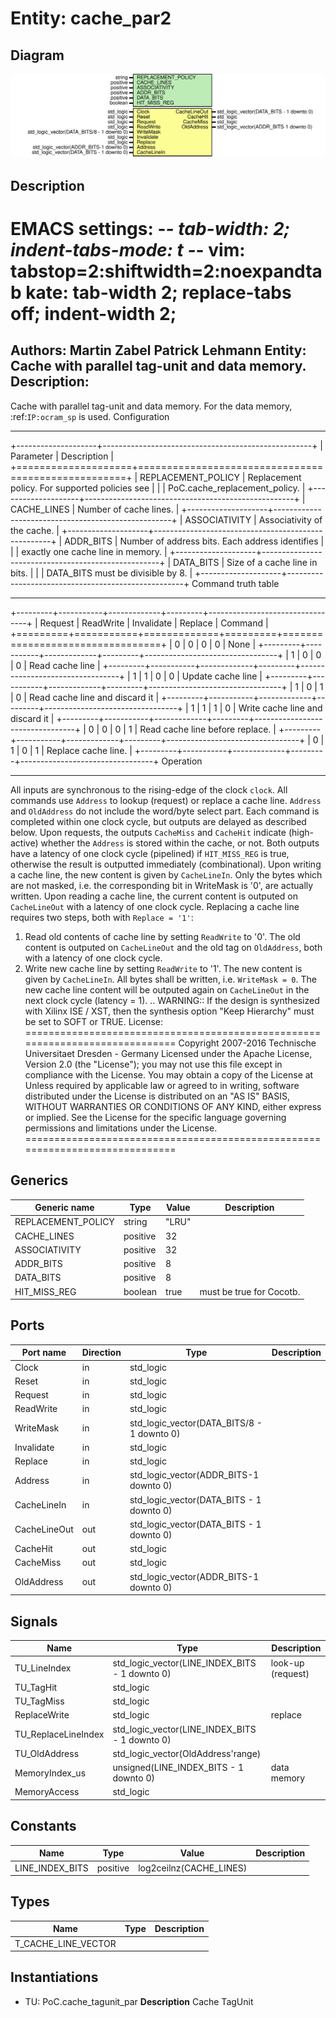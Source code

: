 # Entity: cache_par2
## Diagram
![Diagram](cache_par2.svg "Diagram")
## Description
EMACS settings: -*-  tab-width: 2; indent-tabs-mode: t -*-
vim: tabstop=2:shiftwidth=2:noexpandtab
kate: tab-width 2; replace-tabs off; indent-width 2;
=============================================================================
Authors:         Martin Zabel
                 Patrick Lehmann
Entity:          Cache with parallel tag-unit and data memory.
Description:
-------------------------------------
Cache with parallel tag-unit and data memory. For the data memory,
:ref:`IP:ocram_sp` is used.
Configuration
*************
+--------------------+----------------------------------------------------+
| Parameter          | Description                                        |
+====================+====================================================+
| REPLACEMENT_POLICY | Replacement policy. For supported policies see     |
|                    | PoC.cache_replacement_policy.                      |
+--------------------+----------------------------------------------------+
| CACHE_LINES        | Number of cache lines.                             |
+--------------------+----------------------------------------------------+
| ASSOCIATIVITY      | Associativity of the cache.                        |
+--------------------+----------------------------------------------------+
| ADDR_BITS          | Number of address bits. Each address identifies    |
|                    | exactly one cache line in memory.                  |
+--------------------+----------------------------------------------------+
| DATA_BITS          | Size of a cache line in bits.                      |
|                    | DATA_BITS must be divisible by 8.                  |
+--------------------+----------------------------------------------------+
Command truth table
*******************
+---------+-----------+-------------+---------+---------------------------------+
| Request | ReadWrite | Invalidate  | Replace | Command                         |
+=========+===========+=============+=========+=================================+
|  0      |    0      |    0        |    0    | None                            |
+---------+-----------+-------------+---------+---------------------------------+
|  1      |    0      |    0        |    0    | Read cache line                 |
+---------+-----------+-------------+---------+---------------------------------+
|  1      |    1      |    0        |    0    | Update cache line               |
+---------+-----------+-------------+---------+---------------------------------+
|  1      |    0      |    1        |    0    | Read cache line and discard it  |
+---------+-----------+-------------+---------+---------------------------------+
|  1      |    1      |    1        |    0    | Write cache line and discard it |
+---------+-----------+-------------+---------+---------------------------------+
|  0      |    0      |    0        |    1    | Read cache line before replace. |
+---------+-----------+-------------+---------+---------------------------------+
|  0      |    1      |    0        |    1    | Replace cache line.             |
+---------+-----------+-------------+---------+---------------------------------+
Operation
*********
All inputs are synchronous to the rising-edge of the clock `clock`.
All commands use ``Address`` to lookup (request) or replace a cache line.
``Address`` and ``OldAddress`` do not include the word/byte select part.
Each command is completed within one clock cycle, but outputs are delayed as
described below.
Upon requests, the outputs ``CacheMiss`` and ``CacheHit`` indicate (high-active)
whether the ``Address`` is stored within the cache, or not. Both outputs have a
latency of one clock cycle (pipelined) if ``HIT_MISS_REG`` is true, otherwise the
result is outputted immediately (combinational).
Upon writing a cache line, the new content is given by ``CacheLineIn``.
Only the bytes which are not masked, i.e. the corresponding bit in WriteMask
is '0', are actually written.
Upon reading a cache line, the current content is outputed on ``CacheLineOut``
with a latency of one clock cycle.
Replacing a cache line requires two steps, both with ``Replace = '1'``:
1. Read old contents of cache line by setting ``ReadWrite`` to '0'. The old
   content is outputed on ``CacheLineOut`` and the old tag on ``OldAddress``,
   both with a latency of one clock cycle.
2. Write new cache line by setting ``ReadWrite`` to '1'. The new content is
   given by ``CacheLineIn``. All bytes shall be written, i.e.
   ``WriteMask = 0``. The new cache line content will be outputed
   again on ``CacheLineOut`` in the next clock cycle (latency = 1).
.. WARNING::
   If the design is synthesized with Xilinx ISE / XST, then the synthesis
   option "Keep Hierarchy" must be set to SOFT or TRUE.
License:
=============================================================================
Copyright 2007-2016 Technische Universitaet Dresden - Germany
Licensed under the Apache License, Version 2.0 (the "License");
you may not use this file except in compliance with the License.
You may obtain a copy of the License at
Unless required by applicable law or agreed to in writing, software
distributed under the License is distributed on an "AS IS" BASIS,
WITHOUT WARRANTIES OR CONDITIONS OF ANY KIND, either express or implied.
See the License for the specific language governing permissions and
limitations under the License.
=============================================================================
## Generics
| Generic name       | Type     | Value | Description              |
| ------------------ | -------- | ----- | ------------------------ |
| REPLACEMENT_POLICY | string   | "LRU" |                          |
| CACHE_LINES        | positive | 32    |                          |
| ASSOCIATIVITY      | positive | 32    |                          |
| ADDR_BITS          | positive | 8     |                          |
| DATA_BITS          | positive | 8     |                          |
| HIT_MISS_REG       | boolean  | true  | must be true for Cocotb. |
## Ports
| Port name    | Direction | Type                                       | Description |
| ------------ | --------- | ------------------------------------------ | ----------- |
| Clock        | in        | std_logic                                  |             |
| Reset        | in        | std_logic                                  |             |
| Request      | in        | std_logic                                  |             |
| ReadWrite    | in        | std_logic                                  |             |
| WriteMask    | in        | std_logic_vector(DATA_BITS/8 - 1 downto 0) |             |
| Invalidate   | in        | std_logic                                  |             |
| Replace      | in        | std_logic                                  |             |
| Address      | in        | std_logic_vector(ADDR_BITS-1 downto 0)     |             |
| CacheLineIn  | in        | std_logic_vector(DATA_BITS - 1 downto 0)   |             |
| CacheLineOut | out       | std_logic_vector(DATA_BITS - 1 downto 0)   |             |
| CacheHit     | out       | std_logic                                  |             |
| CacheMiss    | out       | std_logic                                  |             |
| OldAddress   | out       | std_logic_vector(ADDR_BITS-1 downto 0)     |             |
## Signals
| Name                | Type                                           | Description       |
| ------------------- | ---------------------------------------------- | ----------------- |
| TU_LineIndex        | std_logic_vector(LINE_INDEX_BITS - 1 downto 0) | look-up (request) |
| TU_TagHit           | std_logic                                      |                   |
| TU_TagMiss          | std_logic                                      |                   |
| ReplaceWrite        | std_logic                                      | replace           |
| TU_ReplaceLineIndex | std_logic_vector(LINE_INDEX_BITS - 1 downto 0) |                   |
| TU_OldAddress       | std_logic_vector(OldAddress'range)             |                   |
| MemoryIndex_us      | unsigned(LINE_INDEX_BITS - 1 downto 0)         | data memory       |
| MemoryAccess        | std_logic                                      |                   |
## Constants
| Name            | Type     | Value                    | Description |
| --------------- | -------- | ------------------------ | ----------- |
| LINE_INDEX_BITS | positive |  log2ceilnz(CACHE_LINES) |             |
## Types
| Name                | Type | Description |
| ------------------- | ---- | ----------- |
| T_CACHE_LINE_VECTOR |      |             |
## Instantiations
- TU: PoC.cache_tagunit_par
**Description**
Cache TagUnit

